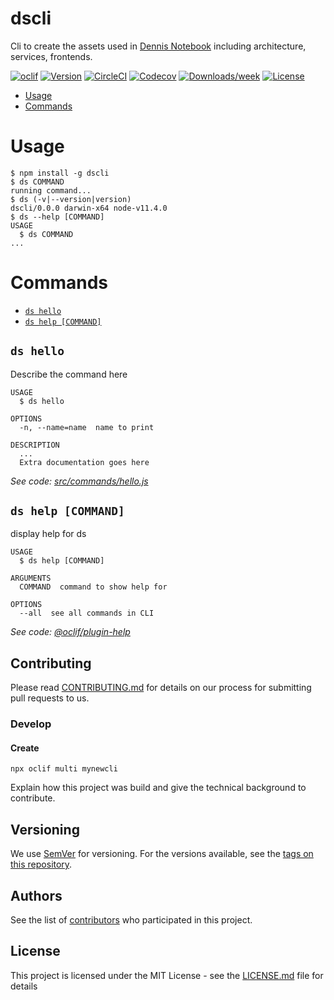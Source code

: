 dscli
=====

Cli to create the assets used in [Dennis Notebook](https://denseidel.github.io/docs/index.html) including architecture, services, frontends. 

[![oclif](https://img.shields.io/badge/cli-oclif-brightgreen.svg)](https://oclif.io)
[![Version](https://img.shields.io/npm/v/dscli.svg)](https://npmjs.org/package/dscli)
[![CircleCI](https://circleci.com/gh/denseidel/cli/tree/master.svg?style=shield)](https://circleci.com/gh/denseidel/cli/tree/master)
[![Codecov](https://codecov.io/gh/denseidel/cli/branch/master/graph/badge.svg)](https://codecov.io/gh/denseidel/cli)
[![Downloads/week](https://img.shields.io/npm/dw/dscli.svg)](https://npmjs.org/package/dscli)
[![License](https://img.shields.io/npm/l/dscli.svg)](https://github.com/denseidel/cli/blob/master/package.json)

<!-- toc -->
* [Usage](#usage)
* [Commands](#commands)
<!-- tocstop -->
# Usage
<!-- usage -->
```sh-session
$ npm install -g dscli
$ ds COMMAND
running command...
$ ds (-v|--version|version)
dscli/0.0.0 darwin-x64 node-v11.4.0
$ ds --help [COMMAND]
USAGE
  $ ds COMMAND
...
```
<!-- usagestop -->
# Commands
<!-- commands -->
* [`ds hello`](#ds-hello)
* [`ds help [COMMAND]`](#ds-help-command)

## `ds hello`

Describe the command here

```
USAGE
  $ ds hello

OPTIONS
  -n, --name=name  name to print

DESCRIPTION
  ...
  Extra documentation goes here
```

_See code: [src/commands/hello.js](https://github.com/denseidel/cli/blob/v0.0.0/src/commands/hello.js)_

## `ds help [COMMAND]`

display help for ds

```
USAGE
  $ ds help [COMMAND]

ARGUMENTS
  COMMAND  command to show help for

OPTIONS
  --all  see all commands in CLI
```

_See code: [@oclif/plugin-help](https://github.com/oclif/plugin-help/blob/v2.1.4/src/commands/help.ts)_
<!-- commandsstop -->

## Contributing

Please read [CONTRIBUTING.md](CONTRIBUTING.md) for details on our process for submitting pull requests to us.

### Develop

#### Create 

```npx oclif multi mynewcli```

Explain how this project was build and give the technical background to contribute.

## Versioning

We use [SemVer](http://semver.org/) for versioning. For the versions available, see the [tags on this repository](https://github.com/zalando-incubator/_projectname_/tags). 

## Authors

See the list of [contributors](CONTRIBUTORS) who participated in this project.

## License

This project is licensed under the MIT License - see the [LICENSE.md](LICENSE.md) file for details